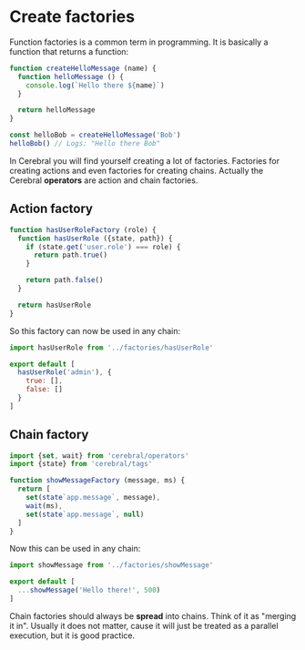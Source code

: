 # Create factories
Function factories is a common term in programming. It is basically a function that returns a function:

```js
function createHelloMessage (name) {
  function helloMessage () {
    console.log(`Hello there ${name}`)
  }

  return helloMessage
}

const helloBob = createHelloMessage('Bob')
helloBob() // Logs: "Hello there Bob"
```

In Cerebral you will find yourself creating a lot of factories. Factories for creating actions and even factories for creating chains. Actually the Cerebral **operators** are action and chain factories.

## Action factory
```js
function hasUserRoleFactory (role) {
  function hasUserRole ({state, path}) {
    if (state.get('user.role') === role) {
      return path.true()
    }

    return path.false()
  }

  return hasUserRole
}
```

So this factory can now be used in any chain:

```js
import hasUserRole from '../factories/hasUserRole'

export default [
  hasUserRole('admin'), {
    true: [],
    false: []
  }
]
```

## Chain factory
```js
import {set, wait} from 'cerebral/operators'
import {state} from 'cerebral/tags'

function showMessageFactory (message, ms) {
  return [
    set(state`app.message`, message),
    wait(ms),
    set(state`app.message`, null)
  ]
}
```

Now this can be used in any chain:

```js
import showMessage from '../factories/showMessage'

export default [
  ...showMessage('Hello there!', 500)
]
```

Chain factories should always be **spread** into chains. Think of it as "merging it in". Usually it does not matter, cause it will just be treated as a parallel execution, but it is good practice.
